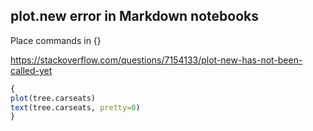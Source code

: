 
## plot.new error in Markdown notebooks

Place commands in {}

https://stackoverflow.com/questions/7154133/plot-new-has-not-been-called-yet

```R
{
plot(tree.carseats)
text(tree.carseats, pretty=0)
}
```
